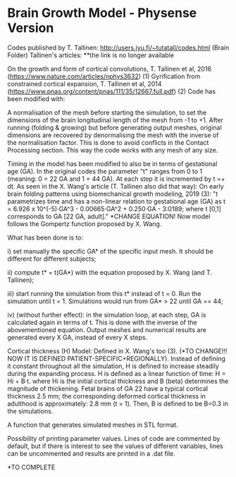 # Brain Growth Model - Physense Version

Codes published by T. Tallinen: http://users.jyu.fi/~tutatall/codes.html (Brain Folder) Tallinen's articles: **the link is no longer available

On the growth and form of cortical convolutions, T. Tallinen et al, 2016 (https://www.nature.com/articles/nphys3632) (1)
Gyrification from constrained cortical expansion, T. Tallinen et al, 2014 (https://www.pnas.org/content/pnas/111/35/12667.full.pdf) (2)
Code has been modified with:

A normalisation of the mesh before starting the simulation, to set the dimensions of the brain longitudinal length of the mesh from -1 to +1. After running (folding & growing) but before generating output meshes, original dimensions are recovered by denormalising the mesh with the inverse of the normalisation factor. This is done to avoid conflicts in the Contact Processing section. This way the code works with any mesh of any size.

Timing in the model has been modified to also be in terms of gestational age (GA). In the original codes the parameter "t" ranges from 0 to 1 (meaning: 0 = 22 GA and 1 = 44 GA). At each step it is incremented by t =+ dt. As seen in the X. Wang's article (T. Tallinen also did that way): On early brain folding patterns using biomechanical growth modeling, 2019 (3): "t parametrizes time and has a non-linear relation to gestational age (GA) as t = 6.926 x 10^(-5)·GA^3 - 0.00665·GA^2 + 0.250·GA - 3:0189; where t [0,1] corresponds to GA [22 GA, adult]." *CHANGE EQUATION! Now model follows the Gompertz function proposed by X. Wang.

What has been done is to:

i) set manually the specific GA* of the specific input mesh. It should be different for different subjects;

ii) compute t* = t(GA*) with the equation proposed by X. Wang (and T. Tallinen);

iii) start running the simulation from this t* instead of t = 0. Run the simulation until t = 1. Simulations would run from GA* > 22 until GA == 44;

iv) (without further effect): in the simulation loop, at each step, GA is calculated again in terms of t. This is done with the inverse of the abovementioned equation. Output meshes and numerical results are generated every X GA, instead of every X steps.

Cortical thickness (H) Model: Defined in X. Wang's too (3). (*TO CHANGE!!! NOW IT IS DEFINED PATIENT-SPECIFIC+REGIONALLY). Instead of defining it constant throughout all the simulation, H is defined to increase steadily during the expanding process. H is defined as a linear function of time: H = Hi + B·t. where Hi is the initial cortical thickness and B (beta) determines the magnitude of thickening. Fetal brains of GA 22 have a typical cortical thickness 2.5 mm; the corresponding deformed cortical thickness in adulthood is approximately: 2.8 mm (t = 1). Then, B is defined to be B=0.3 in the simulations.

A function that generates simulated meshes in STL format.

Possibility of printing parameter values. Lines of code are commented by default, but if there is interest to see the values of different variables, lines can be uncommented and results are printed in a .dat file.

*TO COMPLETE
